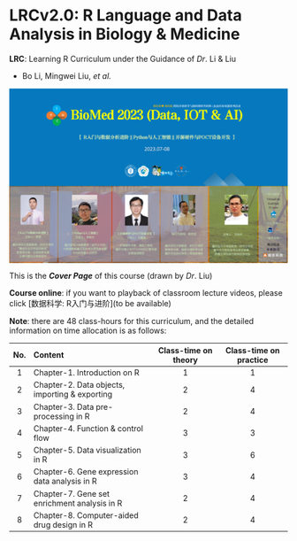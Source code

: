 
# LRCv2.0: R Language and Data Analysis in Biology & Medicine # 

**LRC**: Learning R Curriculum under the Guidance of *Dr*. Li & Liu

- Bo Li, Mingwei Liu, *et al.*

<img src = "image/course-logo.png" width = "800" align = "middle"> 

This is the ***Cover Page*** of this course (drawn by *Dr*. Liu)

**Course online**: if you want to playback of classroom lecture videos, please click [数据科学: R入门与进阶](to be available)

**Note**: there are 48 class-hours for this curriculum, and the detailed information on time allocation is as follows: 

| No. | Content | Class-time on theory | Class-time on practice |
| :----: | :---- | :----: | :----: |
| 1 | Chapter-1. Introduction on R | 1 | 1 |
| 2 | Chapter-2. Data objects, importing & exporting | 2 | 4 |
| 3 | Chapter-3. Data pre-processing in R | 2 | 4 |
| 4 | Chapter-4. Function & control flow | 3 | 3 |
| 5 | Chapter-5. Data visualization in R | 3 | 6 |
| 6 | Chapter-6. Gene expression data analysis in R | 3 | 4 |
| 7 | Chapter-7. Gene set enrichment analysis in R | 2 | 4 |
| 8 | Chapter-8. Computer-aided drug design in R | 2 | 4 |
